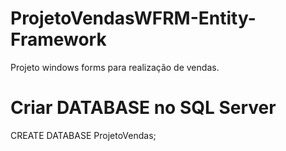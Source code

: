 # ProjetoVendasWFRM-Entity-Framework
 Projeto windows forms para realização de vendas.
 
# Criar DATABASE no SQL Server
CREATE DATABASE ProjetoVendas;